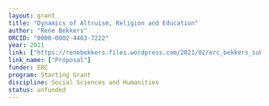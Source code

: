 ```yaml
---
layout: grant
title: "Dynamics of Altruism, Religion and Education"
author: "Rene Bekkers"
ORCID: "0000-0002-4403-7222"
year: 2011
link: ["https://renebekkers.files.wordpress.com/2021/02/erc_bekkers_submitted.pdf"]
link_name: ["Proposal"]
funder: ERC
program: Starting Grant
discipline: Social Sciences and Humanities
status: unfunded
---
```

